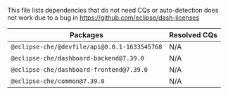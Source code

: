 This file lists dependencies that do not need CQs or auto-detection does not work due to a bug in https://github.com/eclipse/dash-licenses

| Packages | Resolved CQs |
| --- | --- |
| `@eclipse-che/@devfile/api@0.0.1-1633545768` | N/A |
| `@eclipse-che/dashboard-backend@7.39.0` | N/A |
| `@eclipse-che/dashboard-frontend@7.39.0` | N/A |
| `@eclipse-che/common@7.39.0` | N/A |
